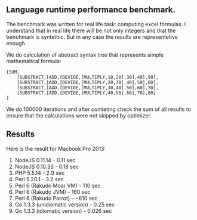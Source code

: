 Language runtime performance benchmark.
--------------------------------------

The benchmark was written for real life task: computing excel formulas. I understand that in real life there will be not only integers and that the benchmark is syntethic. But in any case the results are representetive enough.

We do calculation of abstract syntax tree that represents simple mathematical formula:

    [SUM,
        [SUBSTRACT,[ADD,[DEVIDE,[MULTIPLY,10,20],30],40],50],
        [SUBSTRACT,[ADD,[DEVIDE,[MULTIPLY,20,30],40],50],60],
        [SUBSTRACT,[ADD,[DEVIDE,[MULTIPLY,30,40],50],60],70],
        [SUBSTRACT,[ADD,[DEVIDE,[MULTIPLY,40,50],60],70],80]
    ]

We do 100000 iterations and after comleting check the sum of all results to ensure that the calculations were not skipped by optimizer.

## Results

Here is the result for Macbook Pro 2013:

1. NodeJS 0.11.14 - 0.11 sec
2. NodeJS 0.10.33 - 0.18 sec
3. PHP 5.5.14 - 2.9 sec
4. Perl 5.20.1 - 3.2 sec
5. Perl 6 (Rakudo Moar VM) - 110 sec
6. Perl 6 (Rakudo JVM) - 160 sec
7. Perl 6 (Rakudo Parrot) - ~810 sec
8. Go 1.3.3 (unidiomatic version) - 0.25 sec
9. Go 1.3.3 (idiomatic version) - 0.026 sec